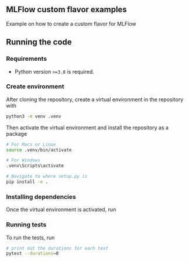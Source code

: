 ## MLFlow custom flavor examples

Example on how to create a custom flavor for MLFlow

## Running the code

### Requirements

* Python version `>=3.8` is required.

### Create environment

After cloning the repository, create a virtual environment in the repository with

```sh
python3 -m venv .venv
```

Then activate the virtual environment and install the repository as a package

```sh
# For Macs or Linux
source .venv/bin/activate

# For Windows
.venv\Scripts\activate

# Navigate to where setup.py is
pip install -e .
```

### Installing dependencies

Once the virtual environment is activated, run

### Running tests

To run the tests, run

```sh
# print out the durations for each test
pytest --durations=0
```